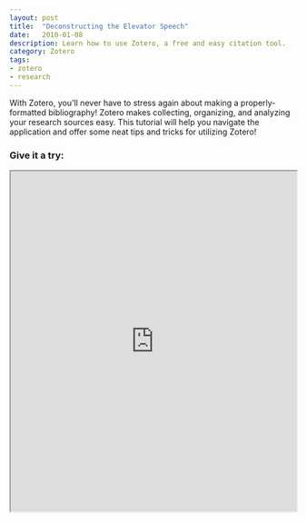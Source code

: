 ```yaml
---
layout: post
title:  "Deconstructing the Elevator Speech"
date:   2010-01-08
description: Learn how to use Zotero, a free and easy citation tool. 
category: Zotero
tags:
- zotero
- research 
---
```

<p class="intro">With Zotero, you'll never have to stress again about making a properly-formatted bibliography! Zotero makes collecting, organizing, and analyzing your research sources easy. This tutorial will help you navigate the application and offer some neat tips and tricks for utilizing Zotero!</p>

<h3>Give it a try:</h3>
<center>
  <iframe class="embedbox" src="https://uclalibrary.github.io/research-tips/assets/animation/elevator-speech.html" width="100%" height="600px"></iframe>
</center>


